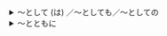 <details> <summary>～として (は) ／～としても／～としての</summary>
  <ul>
      <li>意味：明确指出立场、资格或种类　</li>
      <li>接続：[名]+として　</li>
      <li><pre>例文：彼は国費留学生として日本へ来た。／他作为公费留学生来到了日本。
        　　　　この病気は難病として認定された。／这种病被认定是疑难病症。</pre> </li>
</ul>
</details>

<!-- ###################################################################################### -->
<details> <summary>～とともに</summary>
  <ul>
      <li>意味：和…一起</li>
      <li>接続：[名]　+　とともに　</li>
      <li>例文：お正月は家族とともに過ごしたい。／希望和家人一起过新年。</li>
      <li>------------------------------------------------------</li> 
      <li>意味：…的同时</li>
      <li>接続：[動－辞書形]／[い形－い]／[な形－である] ／[名－である]　+　とともに　</li>
      <li>例文：小林氏は、学生を指導するとともに、研究にも力を入れている。／小林先生从事学生指导工作的同时，也从事着研究工作。</li>
      <li>------------------------------------------------------</li> 
      <li>意味：伴随着某种变化的发生，其它变化也相继发生（不常用）</li>
      <li>接続：　[動－辞書形]／[名]　+　とともに　</li>
      <li>例文：年をとるとともに、体力が衰える。／随着年龄的增长，身体开始衰弱。</li>
</ul>
</details>

